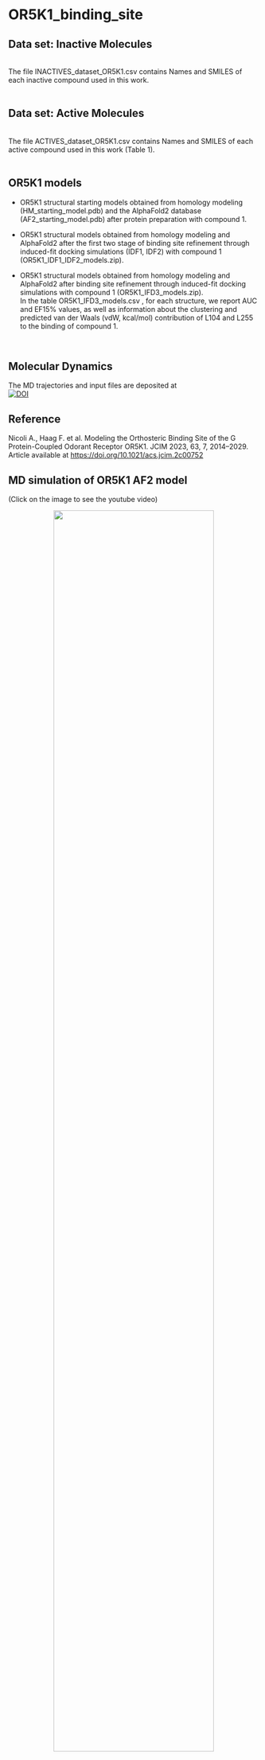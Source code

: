 # OR5K1_binding_site

## Data set: Inactive Molecules 
<br/>
The file INACTIVES_dataset_OR5K1.csv contains Names and SMILES of each inactive compound used in this work.<br/>
<br/>

## Data set: Active Molecules 
<br/>
The file ACTIVES_dataset_OR5K1.csv contains Names and SMILES of each active compound used in this work (Table 1).<br/>
<br/>

## OR5K1 models
- OR5K1 structural starting models obtained from homology modeling (HM_starting_model.pdb) and the AlphaFold2 database (AF2_starting_model.pdb) after protein preparation with compound 1.<br/>

- OR5K1 structural models obtained from homology modeling and AlphaFold2 after the first two stage of binding site refinement through induced-fit docking simulations (IDF1, IDF2) with compound 1 (OR5K1_IDF1_IDF2_models.zip).

- OR5K1 structural models obtained from homology modeling and AlphaFold2 after binding site refinement through induced-fit docking simulations with compound 1 (OR5K1_IFD3_models.zip).<br/>
In the table OR5K1_IFD3_models.csv , for each structure, we report AUC and EF15% values, as well as information about the clustering and predicted van der Waals (vdW, kcal/mol) contribution of L104 and L255 to the binding of compound 1.
<br/>

## Molecular Dynamics
The MD trajectories and input files are deposited at<br/>
[![DOI](https://zenodo.org/badge/DOI/10.5281/zenodo.8144114.svg)](https://doi.org/10.5281/zenodo.8144114)
<br/>

## Reference
Nicoli A., Haag F. et al. Modeling the Orthosteric Binding Site of the G Protein-Coupled Odorant Receptor OR5K1. JCIM 2023, 63, 7, 2014–2029. <br/>
Article available at https://doi.org/10.1021/acs.jcim.2c00752
<br/>

## MD simulation of OR5K1 AF2 model
(Click on the image to see the youtube video)
</br>
<div align="center">
      <a href="https://www.youtube.com/watch?v=iwK14eo-cv8">
     <img 
      src="https://img.youtube.com/vi/iwK14eo-cv8/maxresdefault.jpg" 
      alt="" 
      style="width:80%;">
      </a>
    </div>
</br>
